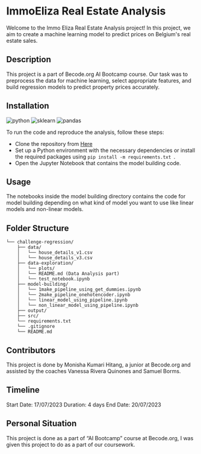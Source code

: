 
# ImmoEliza Real Estate Analysis
Welcome to the Immo Eliza Real Estate Analysis project! In this project, we aim to create a machine learning model to predict prices on Belgium's real estate sales.
  
## Description
This project is a part of Becode.org AI Bootcamp course. Our task was to preprocess the data for machine learning, select appropriate features, and build regression models to predict property prices accurately.


## Installation
![python](https://img.shields.io/badge/python-3x-blue) ![sklearn](https://img.shields.io/badge/sklearn-green) ![pandas](https://img.shields.io/badge/pandas-purple) 

To run the code and reproduce the analysis, follow these steps:
* Clone the repository from [Here](https://github.com/moni2code/challenge-regression)
* Set up a Python environment with the necessary dependencies or install the required packages using ```pip install -m requirements.txt ```.
* Open the Jupyter Notebook that contains the model building code.
  
## Usage
The notebooks inside the model building directory contains the code for model building depending on what kind of model you want to use like linear models and non-linear models. 

## Folder Structure

```
└── challenge-regression/
    ├── data/
    │   └── house_details_v1.csv
    │   └── house_details_v3.csv
    ├── data-exploration/
    │   └── plots/
    │   └── README.md (Data Analysis part)
    │   └── test_notebook.ipynb
    ├── model-building/
    │   └── 1make_pipeline_using_get_dummies.ipynb
    │   └── 2make_pipeline_onehotencoder.ipynb
    │   └── linear_model_using_pipeline.ipynb
    │   └── non_linear_model_using_pipeline.ipynb
    ├── output/
    ├── src/
    └── requirements.txt
    └── .gitignore
    └── README.md
```


## Contributors
This project is done by Monisha Kumari Hitang, a junior at Becode.org and assisted by the coaches Vanessa Rivera Quinones and Samuel Borms.

## Timeline
Start Date: 17/07/2023
Duration: 4 days
End Date: 20/07/2023 

## Personal Situation
This project is done as a part of “AI Bootcamp” course at Becode.org, I was given this project to do as a part of our coursework.